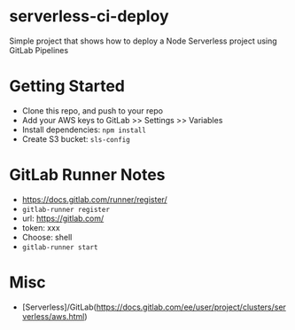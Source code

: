 # serverless-ci-deploy
Simple project that shows how to deploy a Node Serverless project using GitLab Pipelines

# Getting Started
- Clone this repo, and push to your repo
- Add your AWS keys to GitLab >> Settings >> Variables
- Install dependencies: `npm install`
- Create S3 bucket: `sls-config`

# GitLab Runner Notes
- https://docs.gitlab.com/runner/register/
- `gitlab-runner register`
- url: https://gitlab.com/
- token: xxx
- Choose: shell
- `gitlab-runner start`

# Misc
- [Serverless]/GitLab(https://docs.gitlab.com/ee/user/project/clusters/serverless/aws.html)
